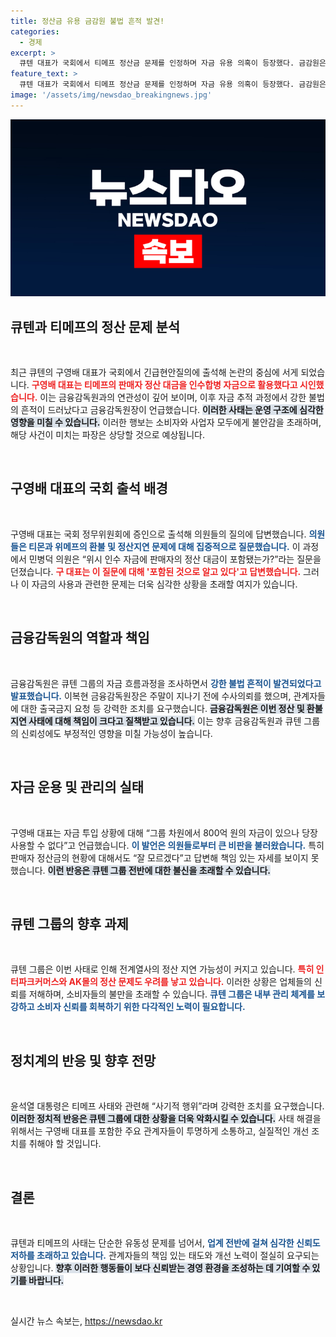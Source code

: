```yaml
---
title: 정산금 유용 금감원 불법 흔적 발견!
categories:
  - 경제
excerpt: >
  큐텐 대표가 국회에서 티메프 정산금 문제를 인정하며 자금 유용 의혹이 등장했다. 금감원은 불법 흔적을 확인하고 수사를 요청했다. 사태 해결을 위한 가용 자금 800억 원이 있지만 투입은 어려운 상황, 긴급 질의응답이 긴장감을 고조시키고 있다.
feature_text: >
  큐텐 대표가 국회에서 티메프 정산금 문제를 인정하며 자금 유용 의혹이 등장했다. 금감원은 불법 흔적을 확인하고 수사를 요청했다. 사태 해결을 위한 가용 자금 800억 원이 있지만 투입은 어려운 상황, 긴급 질의응답이 긴장감을 고조시키고 있다.
image: '/assets/img/newsdao_breakingnews.jpg'
---
```


<p><img src="/assets/img/newsdao_breakingnews.jpg" alt="ranknews 속보" /></p>

<h2 data-ke-size="size26">큐텐과 티메프의 정산 문제 분석</h2>

<p data-ke-size="size16">&nbsp;</p>

<p>최근 큐텐의 구영배 대표가 국회에서 긴급현안질의에 출석해 논란의 중심에 서게 되었습니다. <b><span style="color: #ee2323;">구영배 대표는 티메프의 판매자 정산 대금을 인수합병 자금으로 활용했다고 시인했습니다.</span></b> 이는 금융감독원과의 연관성이 깊어 보이며, 이후 자금 추적 과정에서 강한 불법의 흔적이 드러났다고 금융감독원장이 언급했습니다. <b><span style="background-color: #21538527;">이러한 사태는 운영 구조에 심각한 영향을 미칠 수 있습니다.</span></b> 이러한 행보는 소비자와 사업자 모두에게 불안감을 초래하며, 해당 사건이 미치는 파장은 상당할 것으로 예상됩니다. </p>

<p data-ke-size="size16">&nbsp;</p>

<h2 data-ke-size="size26">구영배 대표의 국회 출석 배경</h2>

<p data-ke-size="size16">&nbsp;</p>

<p>구영배 대표는 국회 정무위원회에 증인으로 출석해 의원들의 질의에 답변했습니다. <b><span style="color: #1a5490;">의원들은 티몬과 위메프의 환불 및 정산지연 문제에 대해 집중적으로 질문했습니다.</span></b> 이 과정에서 민병덕 의원은 “위시 인수 자금에 판매자의 정산 대금이 포함됐는가?”라는 질문을 던졌습니다. <b><span style="color: #ee2323;">구 대표는 이 질문에 대해 '포함된 것으로 알고 있다'고 답변했습니다.</span></b> 그러나 이 자금의 사용과 관련한 문제는 더욱 심각한 상황을 초래할 여지가 있습니다.</p>

<p data-ke-size="size16">&nbsp;</p>

<h2 data-ke-size="size26">금융감독원의 역할과 책임</h2>

<p data-ke-size="size16">&nbsp;</p>

<p>금융감독원은 큐텐 그룹의 자금 흐름과정을 조사하면서 <b><span style="color: #1a5490;">강한 불법 흔적이 발견되었다고 발표했습니다.</span></b> 이복현 금융감독원장은 주말이 지나기 전에 수사의뢰를 했으며, 관계자들에 대한 출국금지 요청 등 강력한 조치를 요구했습니다. <b><span style="background-color: #21538527;">금융감독원은 이번 정산 및 환불 지연 사태에 대해 책임이 크다고 질책받고 있습니다.</span></b> 이는 향후 금융감독원과 큐텐 그룹의 신뢰성에도 부정적인 영향을 미칠 가능성이 높습니다.</p>

<p data-ke-size="size16">&nbsp;</p>

<h2 data-ke-size="size26">자금 운용 및 관리의 실태</h2>

<p data-ke-size="size16">&nbsp;</p>

<p>구영배 대표는 자금 투입 상황에 대해 “그룹 차원에서 800억 원의 자금이 있으나 당장 사용할 수 없다”고 언급했습니다. <b><span style="color: #1a5490;">이 발언은 의원들로부터 큰 비판을 불러왔습니다.</span></b> 특히 판매자 정산금의 현황에 대해서도 “잘 모르겠다”고 답변해 책임 있는 자세를 보이지 못했습니다. <b><span style="background-color: #21538527;">이런 반응은 큐텐 그룹 전반에 대한 불신을 초래할 수 있습니다.</span></b></p>

<p data-ke-size="size16">&nbsp;</p>

<h2 data-ke-size="size26">큐텐 그룹의 향후 과제</h2>

<p data-ke-size="size16">&nbsp;</p>

<p>큐텐 그룹은 이번 사태로 인해 전계열사의 정산 지연 가능성이 커지고 있습니다. <b><span style="color: #ee2323;">특히 인터파크커머스와 AK몰의 정산 문제도 우려를 낳고 있습니다.</span></b> 이러한 상황은 업체들의 신뢰를 저해하며, 소비자들의 불만을 초래할 수 있습니다. <b><span style="color: #1a5490;">큐텐 그룹은 내부 관리 체계를 보강하고 소비자 신뢰를 회복하기 위한 다각적인 노력이 필요합니다.</span></b></p>

<p data-ke-size="size16">&nbsp;</p>

<h2 data-ke-size="size26">정치계의 반응 및 향후 전망</h2>

<p data-ke-size="size16">&nbsp;</p>

<p>윤석열 대통령은 티메프 사태와 관련해 “사기적 행위”라며 강력한 조치를 요구했습니다. <b><span style="background-color: #21538527;">이러한 정치적 반응은 큐텐 그룹에 대한 상황을 더욱 악화시킬 수 있습니다.</span></b> 사태 해결을 위해서는 구영배 대표를 포함한 주요 관계자들이 투명하게 소통하고, 실질적인 개선 조치를 취해야 할 것입니다. </p>

<p data-ke-size="size16">&nbsp;</p>

<h2 data-ke-size="size26">결론</h2>

<p data-ke-size="size16">&nbsp;</p>

<p>큐텐과 티메프의 사태는 단순한 유동성 문제를 넘어서, <b><span style="color: #1a5490;">업계 전반에 걸쳐 심각한 신뢰도 저하를 초래하고 있습니다.</span></b> 관계자들의 책임 있는 태도와 개선 노력이 절실히 요구되는 상황입니다. <b><span style="background-color: #21538527;">향후 이러한 행동들이 보다 신뢰받는 경영 환경을 조성하는 데 기여할 수 있기를 바랍니다.</span></b> </p>

<p data-ke-size="size16">&nbsp;</p>
실시간 뉴스 속보는, <a href="https://newsdao.kr" rel="dofollow">https://newsdao.kr</a>


